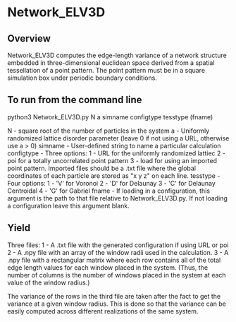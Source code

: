 # Network_ELV3D

## Overview
Network_ELV3D computes the edge-length variance of a network structure embedded in three-dimensional euclidean space derived from a spatial tessellation of a point pattern. The point pattern must be in a square simulation box under periodic boundary conditions.

## To run from the command line
python3 Network_ELV3D.py N a simname configtype tesstype (fname)

N - square root of the number of particles in the system
a - Uniformly randomized lattice disorder parameter (leave 0 if not using a URL, otherwise use a > 0)
simname - User-defined string to name a particular calculation
configtype - Three options:
	1 - URL for the uniformly randomized lattiec
	2 - poi for a totally uncorrelated point pattern
	3 - load for using an imported point pattern. Imported files should be a .txt file where the global coordinates of each particle are stored as "x y z" on each line.
tesstype - Four options:
	1 - 'V' for Voronoi
	2 - 'D' for Delaunay
	3 - 'C' for Delaunay Centroidal
	4 - 'G' for Gabriel
fname - If loading in a configuration, this argument is the path to that file relative to Network_ELV3D.py. If not loading a configuration leave this argument blank.

## Yield
Three files:
1 - A .txt file with the generated configuration if using URL or poi
2 - A .npy file with an array of the window radii used in the calculation.
3 - A .npy file with a rectangular matrix where each row contains all of the total edge length values for each window placed in the system. (Thus, the number of columns is the number of windows placed in the system at each value of the window radius.) 

The variance of the rows in the third file are taken after the fact to get the variance at a given window radius. This is done so that the variance can be easily computed across different realizations of the same system. 

